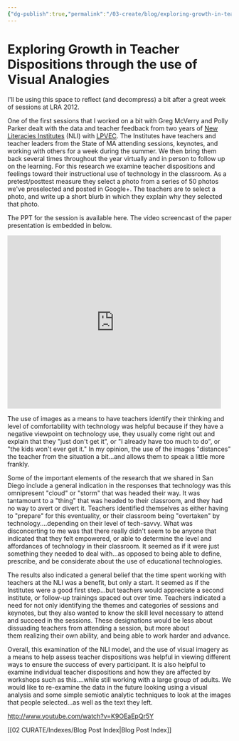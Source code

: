 ```yaml
---
{"dg-publish":true,"permalink":"/03-create/blog/exploring-growth-in-teacher-dispositions-through-the-use-of-visual-analogies/","title":"Exploring Growth in Teacher Dispositions through the use of Visual Analogies","tags":["edtech","education","new-literacies","research","technology"]}
---
```


# Exploring Growth in Teacher Dispositions through the use of Visual Analogies

I'll be using this space to reflect (and decompress) a bit after a great week of sessions at LRA 2012.

One of the first sessions that I worked on a bit with Greg McVerry and Polly Parker dealt with the data and teacher feedback from two years of [New Literacies Institutes](http://mnli.org/) (NLI) with [LPVEC](http://www.lpvec.org/). The Institutes have teachers and teacher leaders from the State of MA attending sessions, keynotes, and working with others for a week during the summer. We then bring them back several times throughout the year virtually and in person to follow up on the learning. For this research we examine teacher dispositions and feelings toward their instructional use of technology in the classroom. As a pretest/posttest measure they select a photo from a series of 50 photos we've preselected and posted in Google+. The teachers are to select a photo, and write up a short blurb in which they explain why they selected that photo.

The PPT for the session is available here. The video screencast of the paper presentation is embedded in below.

<iframe src="https://docs.google.com/presentation/embed?id=1WkB97o4ZPGhMd5CE35J6en3qZO8Urp5kdrQYoyujLpc&amp;start=false&amp;loop=false&amp;delayms=3000" height="389" width="480" frameborder="0" data-blogger-escaped-allowfullscreen="true" data-blogger-escaped-mozallowfullscreen="true" data-blogger-escaped-webkitallowfullscreen="true"></iframe>

The use of images as a means to have teachers identify their thinking and level of comfortability with technology was helpful because if they have a negative viewpoint on technology use, they usually come right out and explain that they "just don't get it", or "I already have too much to do", or "the kids won't ever get it." In my opinion, the use of the images "distances" the teacher from the situation a bit...and allows them to speak a little more frankly.

Some of the important elements of the research that we shared in San Diego include a general indication in the responses that technology was this omnipresent "cloud" or "storm" that was headed their way. It was tantamount to a "thing" that was headed to their classroom, and they had no way to avert or divert it. Teachers identified themselves as either having to "prepare" for this eventuality, or their classroom being "overtaken" by technology....depending on their level of tech-savvy. What was disconcerting to me was that there really didn't seem to be anyone that indicated that they felt empowered, or able to determine the level and affordances of technology in their classroom. It seemed as if it were just something they needed to deal with...as opposed to being able to define, prescribe, and be considerate about the use of educational technologies.

The results also indicated a general belief that the time spent working with teachers at the NLI was a benefit, but only a start. It seemed as if the Institutes were a good first step...but teachers would appreciate a second institute, or follow-up trainings spaced out over time. Teachers indicated a need for not only identifying the themes and categories of sessions and keynotes, but they also wanted to know the skill level necessary to attend and succeed in the sessions. These designations would be less about dissuading teachers from attending a session, but more about them realizing their own ability, and being able to work harder and advance.

Overall, this examination of the NLI model, and the use of visual imagery as a means to help assess teacher dispositions was helpful in viewing different ways to ensure the success of every participant. It is also helpful to examine individual teacher dispositions and how they are affected by workshops such as this....while still working with a large group of adults. We would like to re-examine the data in the future looking using a visual analysis and some simple semiotic analytic techniques to look at the images that people selected...as well as the text they left.

http://www.youtube.com/watch?v=K9OEaEpQr5Y

[[02 CURATE/Indexes/Blog Post Index\|Blog Post Index]]